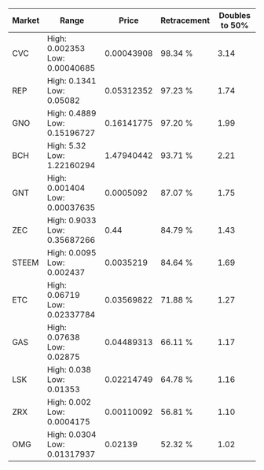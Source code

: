 | Market | Range | Price| Retracement | Doubles to 50% |
| --- | --- | --- | --- | --- |
| CVC | High: 0.002353<br />Low: 0.00040685 | 0.00043908 | 98.34 % | 3.14 |
| REP | High: 0.1341<br />Low: 0.05082 | 0.05312352 | 97.23 % | 1.74 |
| GNO | High: 0.4889<br />Low: 0.15196727 | 0.16141775 | 97.20 % | 1.99 |
| BCH | High: 5.32<br />Low: 1.22160294 | 1.47940442 | 93.71 % | 2.21 |
| GNT | High: 0.001404<br />Low: 0.00037635 | 0.0005092 | 87.07 % | 1.75 |
| ZEC | High: 0.9033<br />Low: 0.35687266 | 0.44 | 84.79 % | 1.43 |
| STEEM | High: 0.0095<br />Low: 0.002437 | 0.0035219 | 84.64 % | 1.69 |
| ETC | High: 0.06719<br />Low: 0.02337784 | 0.03569822 | 71.88 % | 1.27 |
| GAS | High: 0.07638<br />Low: 0.02875 | 0.04489313 | 66.11 % | 1.17 |
| LSK | High: 0.038<br />Low: 0.01353 | 0.02214749 | 64.78 % | 1.16 |
| ZRX | High: 0.002<br />Low: 0.0004175 | 0.00110092 | 56.81 % | 1.10 |
| OMG | High: 0.0304<br />Low: 0.01317937 | 0.02139 | 52.32 % | 1.02 |
